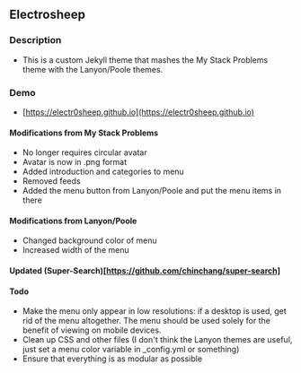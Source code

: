 ## Electrosheep

### Description
* This is a custom Jekyll theme that mashes the My Stack Problems theme with the Lanyon/Poole themes.

### Demo
* [https://electr0sheep.github.io](https://electr0sheep.github.io)

#### Modifications from My Stack Problems

* No longer requires circular avatar
* Avatar is now in .png format
* Added introduction and categories to menu
* Removed feeds
* Added the menu button from Lanyon/Poole and put the menu items in there

#### Modifications from Lanyon/Poole

* Changed background color of menu
* Increased width of the menu

#### Updated (Super-Search)[https://github.com/chinchang/super-search]

#### Todo

* Make the menu only appear in low resolutions: if a desktop is used, get rid of the menu altogether. The menu should be used solely for the benefit of viewing on mobile devices.
* Clean up CSS and other files (I don't think the Lanyon themes are useful, just set a menu color variable in _config.yml or something)
* Ensure that everything is as modular as possible
